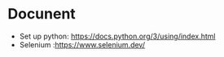 # Docunent
- Set up python: https://docs.python.org/3/using/index.html
- Selenium :https://www.selenium.dev/
